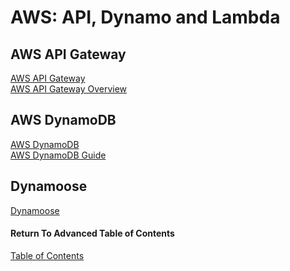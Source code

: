 # AWS: API, Dynamo and Lambda

## AWS API Gateway

[AWS API Gateway](https://aws.amazon.com/api-gateway/)<br>
[AWS API Gateway Overview](https://www.serverless.com/amazon-api-gateway)<br>


## AWS DynamoDB

[AWS DynamoDB](https://aws.amazon.com/dynamodb/)<br>
[AWS DynamoDB Guide](https://www.dynamodbguide.com/what-is-dynamo-db/)<br>

## Dynamoose

[Dynamoose](https://dynamoosejs.com/getting_started/Introduction)<br>

#### Return To Advanced Table of Contents
[Table of Contents](https://github.com/TraceDugar/reading-notes/blob/main/401/toc.md)<br>
